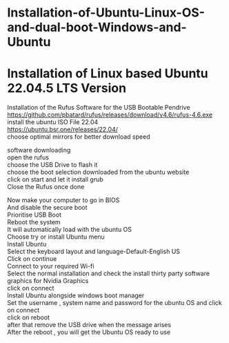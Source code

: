 # Installation-of-Ubuntu-Linux-OS-and-dual-boot-Windows-and-Ubuntu
# Installation of Linux based Ubuntu 22.04.5 LTS Version
 Installation of the Rufus Software for the USB Bootable Pendrive  </br>
    https://github.com/pbatard/rufus/releases/download/v4.6/rufus-4.6.exe </br>
install the ubuntu ISO File 22.04</br>
    https://ubuntu.bsr.one/releases/22.04/ </br>
   choose optimal mirrors for better download speed </br>

software downloading  </br>
open the rufus  </br>
choose the USB Drive to flash it </br>
choose the boot selection downloaded from the ubuntu website  </br>
click on start and let it install grub </br>
Close the Rufus once done </br>

Now make your computer to go in BIOS </br>
And disable the secure boot </br>
Prioritise USB Boot</br>
Reboot the system </br>
It will automatically load with the ubuntu OS </br>
Choose try or install Ubuntu menu </br>
Install Ubuntu</br>
Select the keyboard layout and language-Default-English US </br>
Click on continue </br>
Connect to your required Wi-fi </br>
Select the normal installation and check the install thirty party software graphics for Nvidia Graphics </br>
click on connect </br>
Install Ubuntu alongside windows boot manager </br>
Set the username  , system name and password for the ubuntu OS and click on connect</br>
click on reboot </br>
after that remove the USB drive when the message arises </br>
After the reboot , you will  get the Ubuntu OS ready to use </br>
